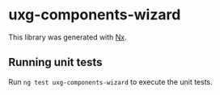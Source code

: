 # uxg-components-wizard

This library was generated with [Nx](https://nx.dev).

## Running unit tests

Run `ng test uxg-components-wizard` to execute the unit tests.
